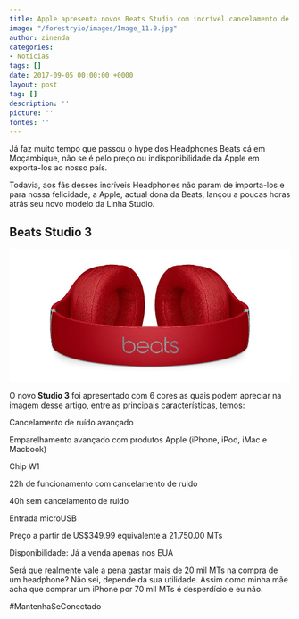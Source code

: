```yaml
---
title: Apple apresenta novos Beats Studio com incrível cancelamento de ruído
image: "/forestryio/images/Image_11.0.jpg"
author: zinenda
categories:
- Noticias
tags: []
date: 2017-09-05 00:00:00 +0000
layout: post
tag: []
description: ''
picture: ''
fontes: ''
---
```



Já faz muito tempo que passou o hype dos Headphones Beats cá em Moçambique, não se é pelo preço ou indisponibilidade da Apple em exporta-los ao nosso país.

Todavia, aos fãs desses incríveis Headphones não param de importa-los e para nossa felicidade, a Apple, actual dona da Beats, lançou a poucas horas atrás seu novo modelo da Linha Studio.

## Beats Studio 3

![](/forestryio/images/IMG_0121.JPG)

O novo **Studio 3** foi apresentado com 6 cores as quais podem apreciar na imagem desse artigo, entre as principais características, temos:

Cancelamento de ruído avançado

Emparelhamento avançado com produtos Apple (iPhone, iPod, iMac e Macbook)

Chip W1

22h de funcionamento com cancelamento de ruido

40h sem cancelamento de ruido

Entrada microUSB

Preço a partir de US$349.99 equivalente a 21.750.00 MTs

Disponibilidade: Já a venda apenas nos EUA

Será que realmente vale a pena gastar mais de 20 mil MTs na compra de um headphone? Não sei, depende da sua utilidade. Assim como minha mãe acha que comprar um iPhone por 70 mil MTs é desperdício e eu não.

#MantenhaSeConectado
